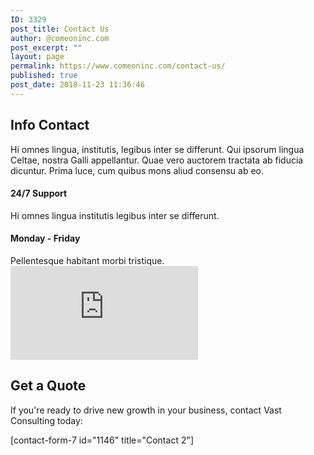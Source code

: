 ```yaml
---
ID: 3329
post_title: Contact Us
author: @comeoninc.com
post_excerpt: ""
layout: page
permalink: https://www.comeoninc.com/contact-us/
published: true
post_date: 2018-11-23 11:36:46
---
```

<h2>Info Contact</h2>		
		Hi omnes lingua, institutis, legibus inter se differunt. Qui ipsorum lingua Celtae, nostra Galli appellantur. Quae vero auctorem tractata ab fiducia dicuntur. Prima luce, cum quibus mons aliud consensu ab eo.		
			<h4>24/7 Support</h4>		
		Hi omnes lingua institutis legibus inter se differunt.		
			<h4>Monday - Friday</h4>		
		Pellentesque habitant morbi tristique.		
			<iframe frameborder="0" scrolling="no" marginheight="0" marginwidth="0" src="https://maps.google.com/maps?q=newark&amp;t=m&amp;z=10&amp;output=embed&amp;iwloc=near" aria-label="newark"></iframe>		
			<h2>Get a Quote</h2>		
		<p>If you're ready to drive new growth in your business, contact Vast Consulting today:</p>[contact-form-7 id="1146" title="Contact 2"]